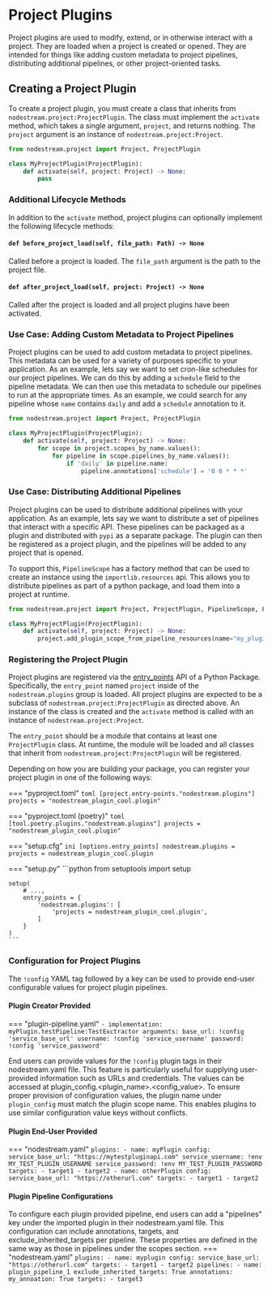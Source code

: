 # Project Plugins

Project plugins are used to modify, extend, or in otherwise interact with a project. They are loaded when a project is created or opened. 
They are intended for things like adding custom metadata to project pipelines, distributing additional pipelines, or other project-oriented tasks.

## Creating a Project Plugin

To create a project plugin, you must create a class that inherits from `nodestream.project:ProjectPlugin`. The class must implement the `activate` method, which takes a single argument, `project`, and returns nothing. The `project` argument is an instance of `nodestream.project:Project`.

```python
from nodestream.project import Project, ProjectPlugin

class MyProjectPlugin(ProjectPlugin):
    def activate(self, project: Project) -> None:
        pass
```


### Additional Lifecycle Methods

In addition to the `activate` method, project plugins can optionally implement the following lifecycle methods: 

#### `def before_project_load(self, file_path: Path) -> None`

Called before a project is loaded. The `file_path` argument is the path to the project file.

#### `def after_project_load(self, project: Project) -> None`

Called after the project is loaded and all project plugins have been activated. 


### Use Case: Adding Custom Metadata to Project Pipelines

Project plugins can be used to add custom metadata to project pipelines. This metadata can be used for a variety of purposes specific to your 
application. As an example, lets say we want to set cron-like schedules for our project pipelines. We can do this by adding a `schedule` field to
the pipeline metadata. We can then use this metadata to schedule our pipelines to run at the appropriate times. As an example, we could search 
for any pipeline whose `name` contains `daily` and add a `schedule` annotation to it.

```python
from nodestream.project import Project, ProjectPlugin

class MyProjectPlugin(ProjectPlugin):
    def activate(self, project: Project) -> None:
        for scope in project.scopes_by_name.values():
            for pipeline in scope.pipelines_by_name.values():
                if 'daily' in pipeline.name:
                    pipeline.annotations['schedule'] = '0 0 * * *'

```

### Use Case: Distributing Additional Pipelines

Project plugins can be used to distribute additional pipelines with your application. As an example, lets say we want to distribute a set of 
pipelines that interact with a specific API. These pipelines can be packaged as a plugin and distributed with `pypi` as a separate package. The plugin can then be registered as a project plugin, and the pipelines will be added to any project that is opened.

To support this, `PipelineScope` has a factory method that can be used to create an instance using the 
`importlib.resources` api. This allows you to distribute pipelines as part of a python package, and load them into a project at runtime.

```python
from nodestream.project import Project, ProjectPlugin, PipelineScope, PipelineDefinition

class MyProjectPlugin(ProjectPlugin):
    def activate(self, project: Project) -> None:
        project.add_plugin_scope_from_pipeline_resources(name="my_plugin", package="my_plugin.pipelines")
```


### Registering the Project Plugin

Project plugins are registered via 
the [entry_points](https://setuptools.pypa.io/en/latest/userguide/entry_point.html#entry-points-for-plugins) API of a Python Package.
Specifically, the `entry_point` named `project` inside of the `nodestream.plugins` group is loaded.
All project plugins are expected to be a subclass of `nodestream.project:ProjectPlugin` as directed above.
An instance of the class is created and the `activate` method is called with an instance of `nodestream.project:Project`.

The `entry_point` should be a module that contains at least one `ProjectPlugin` class. At runtime, the module will be loaded and all classes that inherit from `nodestream.project:ProjectPlugin` will be registered.

Depending on how you are building your package, you can register your project plugin in one of the following ways:

=== "pyproject.toml"
    ```toml
    [project.entry-points."nodestream.plugins"]
    projects = "nodestream_plugin_cool.plugin"
    ```

=== "pyproject.toml (poetry)"
    ```toml
    [tool.poetry.plugins."nodestream.plugins"]
    projects = "nodestream_plugin_cool.plugin"
    ```

=== "setup.cfg"
    ```ini
    [options.entry_points]
    nodestream.plugins =
        projects = nodestream_plugin_cool.plugin
    ```

=== "setup.py"
    ```python
    from setuptools import setup

    setup(
        # ...,
        entry_points = {
            'nodestream.plugins': [
                'projects = nodestream_plugin_cool.plugin',
            ]
        }
    )
    ```

### Configuration for Project Plugins

The `!config` YAML tag followed by a key can be used to provide end-user configurable values for project plugin pipelines.

#### Plugin Creator Provided
=== "plugin-pipeline.yaml"
    ```
    - implementation: myPlugin.testPipeline:TestExctractor
      arguments:
        base_url: !config 'service_base_url'
        username: !config 'service_username'
        password: !config 'service_password'
    ```

End users can provide values for the `!config` plugin tags in their nodestream.yaml file. This feature is particularly useful for supplying user-provided information such as URLs and credentials. The values can be accessed at plugin_config.<plugin_name>.<config_value>. To ensure proper provision of configuration values, the plugin name under `plugin_config` must match the plugin scope name. This enables plugins to use similar configuration value keys without conflicts.

#### Plugin End-User Provided
=== "nodestream.yaml"
    ```
    plugins:
      - name: myPlugin
        config:
          service_base_url: "https://mytestpluginapi.com"
          service_username: !env MY_TEST_PLUGIN_USERNAME
          service_password: !env MY_TEST_PLUGIN_PASSWORD
        targets:
          - target1
          - target2
      - name: otherPlugin
        config:
          service_base_url: "https://otherurl.com"
        targets:
          - target1
          - target2
    ```
#### Plugin Pipeline Configurations
To configure each plugin provided pipeline, end users can add a "pipelines" key under the imported plugin in their nodestream.yaml file. This configuration can include annotations, targets, and exclude_inherited_targets per pipeline. These properties are defined in the same way as those in pipelines under the scopes section.
=== "nodestream.yaml"
    ```
    plugins:
      - name: myplugin
        config:
          service_base_url: "https://otherurl.com"
        targets:
          - target1
          - target2
        pipelines:
            - name: plugin_pipeline_1
                exclude_inherited_targets: True
                annotations:
                    my_annoation: True
                targets:
                    - target3
    ```

